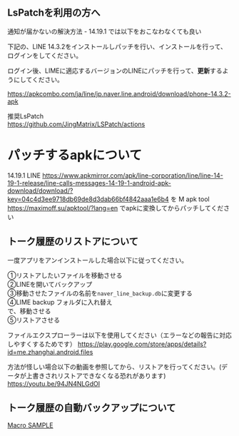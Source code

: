 
## LsPatchを利用の方へ 

通知が届かないの解決方法 - 14.19.1 では以下をおこなわなくても良い

下記の、LINE 14.3.2をインストールしパッチを行い、インストールを行って、ログインをしてください。


ログイン後、LIMEに適応するバージョンのLINEにパッチを行って、**更新**するようにしてください。

https://apkcombo.com/ja/line/jp.naver.line.android/download/phone-14.3.2-apk

推奨LsPatch<br>
https://github.com/JingMatrix/LSPatch/actions


# パッチするapkについて
14.19.1
LINE
https://www.apkmirror.com/apk/line-corporation/line/line-14-19-1-release/line-calls-messages-14-19-1-android-apk-download/download/?key=04c4d3ee9718db69de8d3dab66bf4842aaa1e6b4
を
M apk tool
https://maximoff.su/apktool/?lang=en
でapkに変換してからパッチしてください


## トーク履歴のリストアについて

一度アプリをアンインストールした場合以下に従ってください。

①リストアしたいファイルを移動させる<br>
②LINEを開いてバックアップ<br>
③移動させたファイルの名前を`naver_line_backup.db`に変更する<br>
④LIME backup フォルダに入れ替え<br>
で、移動させる<br>
⑤リストアさせる


ファイルエクスプローラーは以下を使用してください（エラーなどの報告に対応しやすくするためです）
https://play.google.com/store/apps/details?id=me.zhanghai.android.files


方法が怪しい場合以下の動画を参照してから、リストアを行ってください。(データが上書きされリストアできなくなる恐れがあります)
https://youtu.be/94JN4NLGdOI


## トーク履歴の自動バックアップについて

[Macro SAMPLE](https://drive.usercontent.google.com/u/0/uc?id=1rhZPmoMbti_l1JaX2EbjcRKUePkWlIXU&export=download)
